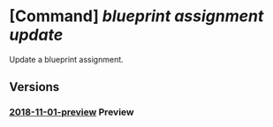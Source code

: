 # [Command] _blueprint assignment update_

Update a blueprint assignment.

## Versions

### [2018-11-01-preview](/Resources/mgmt-plane/L3tyZXNvdXJjZXNjb3BlfS9wcm92aWRlcnMvbWljcm9zb2Z0LmJsdWVwcmludC9ibHVlcHJpbnRhc3NpZ25tZW50cy97fQ==/2018-11-01-preview.xml) **Preview**

<!-- mgmt-plane /{resourcescope}/providers/microsoft.blueprint/blueprintassignments/{} 2018-11-01-preview -->
